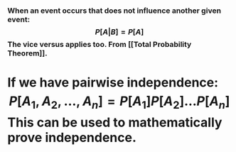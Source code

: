 ### When an event occurs that does not influence another given event: $$P[A|B]=P[A]$$ The vice versus applies too. From [[Total Probability Theorem]].

# If we have pairwise independence:$$P[A_1,A_2,\dots,A_n]=P[A_1]P[A_2]\dots P[A_n]$$This can be used to mathematically prove independence.